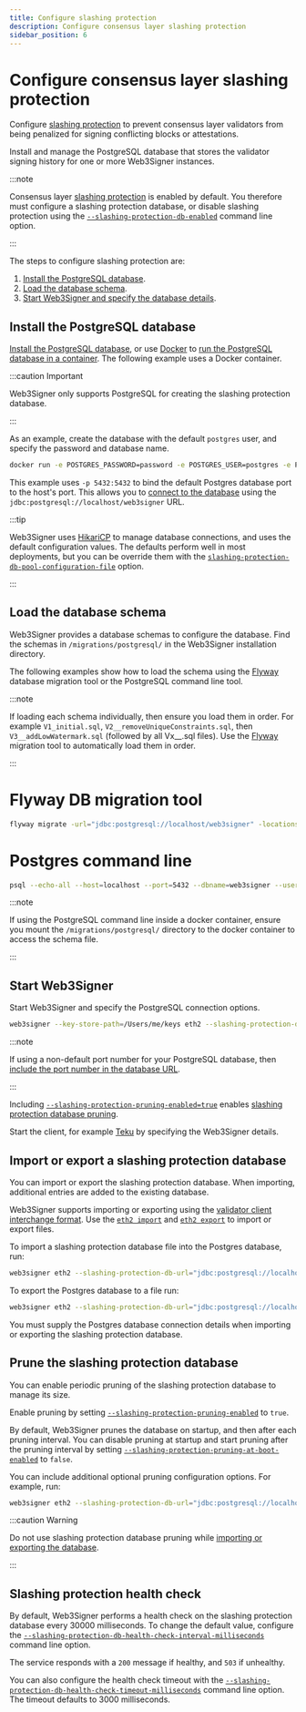 ```yaml
---
title: Configure slashing protection
description: Configure consensus layer slashing protection
sidebar_position: 6
---
```


# Configure consensus layer slashing protection

Configure [slashing protection] to prevent consensus layer validators from being penalized for signing conflicting blocks or attestations.

Install and manage the PostgreSQL database that stores the validator signing history for one or more Web3Signer instances.

:::note

Consensus layer [slashing protection] is enabled by default. You therefore must configure a slashing protection database, or disable slashing protection using the [`--slashing-protection-db-enabled`](../Reference/CLI/CLI-Subcommands.md#slashing-protection-enabled) command line option.

:::

The steps to configure slashing protection are:

1. [Install the PostgreSQL database](#install-the-postgresql-database).
1. [Load the database schema](#load-the-database-schema).
1. [Start Web3Signer and specify the database details](#start-web3signer).

## Install the PostgreSQL database

[Install the PostgreSQL database], or use [Docker] to [run the PostgreSQL database in a container]. The following example uses a Docker container.

:::caution Important

Web3Signer only supports PostgreSQL for creating the slashing protection database.

:::

As an example, create the database with the default `postgres` user, and specify the password and database name.

```bash
docker run -e POSTGRES_PASSWORD=password -e POSTGRES_USER=postgres -e POSTGRES_DB=web3signer -p 5432:5432 postgres
```

This example uses `-p 5432:5432` to bind the default Postgres database port to the host's port. This allows you to [connect to the database] using the `jdbc:postgresql://localhost/web3signer` URL.

:::tip

Web3Signer uses [HikariCP] to manage database connections, and uses the default configuration values. The defaults perform well in most deployments, but you can be override them with the [`slashing-protection-db-pool-configuration-file`](../Reference/CLI/CLI-Subcommands.md#slashing-protection-db-pool-configuration-file) option.

:::

## Load the database schema

Web3Signer provides a database schemas to configure the database. Find the schemas in `/migrations/postgresql/` in the Web3Signer installation directory.

The following examples show how to load the schema using the [Flyway] database migration tool or the PostgreSQL command line tool.

:::note

If loading each schema individually, then ensure you load them in order. For example `V1_initial.sql`, `V2__removeUniqueConstraints.sql`, then `V3__addLowWatermark.sql` (followed by all Vx\_\_.sql files). Use the [Flyway] migration tool to automatically load them in order.

:::

<!--tabs-->

# Flyway DB migration tool

```bash
flyway migrate -url="jdbc:postgresql://localhost/web3signer" -locations="filesystem:/Users/me/web3signer-0.2.1-SNAPSHOT/migrations/postgresql"
```

# Postgres command line

```bash
psql --echo-all --host=localhost --port=5432 --dbname=web3signer --username=postgres -f /Users/me/web3signer-0.2.1-SNAPSHOT/migrations/postgresql/postgresql/V1__initial.sql
```

<!--/tabs-->

:::note

If using the PostgreSQL command line inside a docker container, ensure you mount the `/migrations/postgresql/` directory to the docker container to access the schema file.

:::

## Start Web3Signer

Start Web3Signer and specify the PostgreSQL connection options.

```bash
web3signer --key-store-path=/Users/me/keys eth2 --slashing-protection-db-url="jdbc:postgresql://localhost/web3signer" --slashing-protection-db-username=postgres --slashing-protection-db-password=password --slashing-protection-pruning-enabled=true
```

:::note

If using a non-default port number for your PostgreSQL database, then [include the port number in the database URL].

:::

Including [`--slashing-protection-pruning-enabled=true`](../Reference/CLI/CLI-Subcommands.md#slashing-protection-pruning-enabled) enables [slashing protection database pruning].

Start the client, for example [Teku] by specifying the Web3Signer details.

## Import or export a slashing protection database

You can import or export the slashing protection database. When importing, additional entries are added to the existing database.

Web3Signer supports importing or exporting using the [validator client interchange format]. Use the [`eth2 import`](../Reference/CLI/CLI-Subcommands.md#eth2-import) and [`eth2 export`](../Reference/CLI/CLI-Subcommands.md#eth2-export) to import or export files.

To import a slashing protection database file into the Postgres database, run:

```bash
web3signer eth2 --slashing-protection-db-url="jdbc:postgresql://localhost/web3signer" --slashing-protection-db-username=postgres --slashing-protection-db-password=password import --from=/Users/me/my_node/interchange.json
```

To export the Postgres database to a file run:

```bash
web3signer eth2 --slashing-protection-db-url="jdbc:postgresql://localhost/web3signer" --slashing-protection-db-username=postgres --slashing-protection-db-password=password export --to=/Users/me/my_node/interchange.json
```

You must supply the Postgres database connection details when importing or exporting the slashing protection database.

## Prune the slashing protection database

You can enable periodic pruning of the slashing protection database to manage its size.

Enable pruning by setting [`--slashing-protection-pruning-enabled`](../Reference/CLI/CLI-Subcommands.md#slashing-protection-pruning-enabled) to `true`.

By default, Web3Signer prunes the database on startup, and then after each pruning interval. You can disable pruning at startup and start pruning after the pruning interval by setting [`--slashing-protection-pruning-at-boot-enabled`](../Reference/CLI/CLI-Subcommands.md#slashing-protection-pruning-at-boot-enabled) to `false`.

You can include additional optional pruning configuration options. For example, run:

```bash
web3signer eth2 --slashing-protection-db-url="jdbc:postgresql://localhost/web3signer" --slashing-protection-db-username=postgres --slashing-protection-db-password=password --slashing-protection-pruning-enabled=true --slashing-protection-pruning-at-boot-enabled=false --slashing-protection-pruning-epochs-to-keep=5000 --slashing-protection-pruning-interval=18
```

:::caution Warning

Do not use slashing protection database pruning while [importing or exporting the database](#import-or-export-a-slashing-protection-database).

:::

## Slashing protection health check

By default, Web3Signer performs a health check on the slashing protection database every 30000 milliseconds. To change the default value, configure the [`--slashing-protection-db-health-check-interval-milliseconds`](../Reference/CLI/CLI-Subcommands.md#slashing-protection-db-health-check-interval-milliseconds) command line option.

The service responds with a `200` message if healthy, and `503` if unhealthy.

You can also configure the health check timeout with the [`--slashing-protection-db-health-check-timeout-milliseconds`](../Reference/CLI/CLI-Subcommands.md#slashing-protection-db-health-check-timeout-milliseconds) command line option. The timeout defaults to 3000 milliseconds.

<!-- links -->

[slashing protection]: ../Concepts/Slashing-Protection.md
[slashing protection database pruning]: #prune-the-slashing-protection-database
[Install the PostgreSQL database]: https://www.postgresql.org/download/
[Docker]: https://docs.docker.com/install/
[run the PostgreSQL database in a container]: https://hub.docker.com/_/postgres/
[Flyway]: https://flywaydb.org/documentation/
[include the port number in the database URL]: https://jdbc.postgresql.org/documentation/use/#connecting-to-the-database
[Teku]: https://docs.teku.consensys.net/HowTo/External-Signer/Use-External-Signer/
[connect to the database]: https://jdbc.postgresql.org/documentation/use/#connecting-to-the-database
[validator client interchange format]: https://eips.ethereum.org/EIPS/eip-3076
[HikariCP]: https://github.com/brettwooldridge/HikariCP
